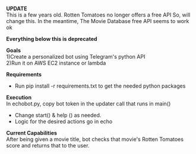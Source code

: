 **UPDATE**   
This is a few years old. Rotten Tomatoes no longer offers a free API
So, will change this. In the meantime, The Movie Database free API seems to work ok

**Everything below this is deprecated**    

**Goals**  
1)Create a personalized bot using Telegram's python API    
2)Run it on AWS EC2 instance or lambda


**Requirements**  
- Run pip install -r requirements.txt to get the needed python packages 


**Execution**  
 In echobot.py, copy bot token in the updater call that runs in main()
- Change start() & help () as needed.
- Logic for the desired actions go in echo

**Current Capabilities**   
After being given a movie title, bot checks that movie's Rotten Tomatoes
score and returns that to the user.



